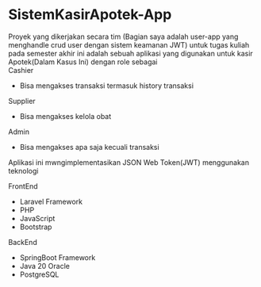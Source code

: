 # SistemKasirApotek-App
Proyek yang dikerjakan secara tim (Bagian saya adalah user-app yang menghandle crud user dengan sistem keamanan JWT) untuk tugas kuliah pada semester akhir ini adalah sebuah aplikasi yang digunakan untuk kasir Apotek(Dalam Kasus Ini) dengan role sebagai  
Cashier 
- Bisa mengakses transaksi termasuk history transaksi

Supplier
- Bisa mengakses kelola obat

Admin 
- Bisa mengakses apa saja kecuali transaksi

Aplikasi ini mwngimplementasikan JSON Web Token(JWT) menggunakan teknologi

FrontEnd 
- Laravel Framework
- PHP
- JavaScript
- Bootstrap

BackEnd
- SpringBoot Framework
- Java 20 Oracle
- PostgreSQL
